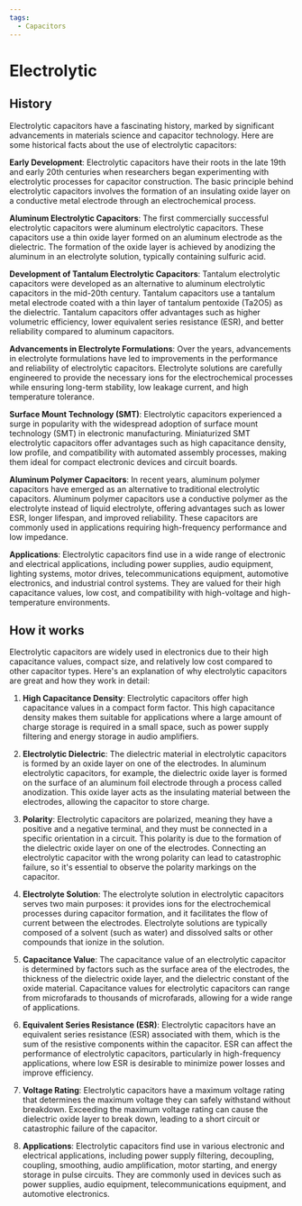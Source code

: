 ```yaml
---
tags:
  - Capacitors
---
```


# Electrolytic

## History

Electrolytic capacitors have a fascinating history, marked by significant advancements in materials science and capacitor technology. Here are some historical facts about the use of electrolytic capacitors:

**Early Development**: Electrolytic capacitors have their roots in the late 19th and early 20th centuries when researchers began experimenting with electrolytic processes for capacitor construction. The basic principle behind electrolytic capacitors involves the formation of an insulating oxide layer on a conductive metal electrode through an electrochemical process.

**Aluminum Electrolytic Capacitors**: The first commercially successful electrolytic capacitors were aluminum electrolytic capacitors. These capacitors use a thin oxide layer formed on an aluminum electrode as the dielectric. The formation of the oxide layer is achieved by anodizing the aluminum in an electrolyte solution, typically containing sulfuric acid.

**Development of Tantalum Electrolytic Capacitors**: Tantalum electrolytic capacitors were developed as an alternative to aluminum electrolytic capacitors in the mid-20th century. Tantalum capacitors use a tantalum metal electrode coated with a thin layer of tantalum pentoxide (Ta2O5) as the dielectric. Tantalum capacitors offer advantages such as higher volumetric efficiency, lower equivalent series resistance (ESR), and better reliability compared to aluminum capacitors.

**Advancements in Electrolyte Formulations**: Over the years, advancements in electrolyte formulations have led to improvements in the performance and reliability of electrolytic capacitors. Electrolyte solutions are carefully engineered to provide the necessary ions for the electrochemical processes while ensuring long-term stability, low leakage current, and high temperature tolerance.

**Surface Mount Technology (SMT)**: Electrolytic capacitors experienced a surge in popularity with the widespread adoption of surface mount technology (SMT) in electronic manufacturing. Miniaturized SMT electrolytic capacitors offer advantages such as high capacitance density, low profile, and compatibility with automated assembly processes, making them ideal for compact electronic devices and circuit boards.

**Aluminum Polymer Capacitors**: In recent years, aluminum polymer capacitors have emerged as an alternative to traditional electrolytic capacitors. Aluminum polymer capacitors use a conductive polymer as the electrolyte instead of liquid electrolyte, offering advantages such as lower ESR, longer lifespan, and improved reliability. These capacitors are commonly used in applications requiring high-frequency performance and low impedance.

**Applications**: Electrolytic capacitors find use in a wide range of electronic and electrical applications, including power supplies, audio equipment, lighting systems, motor drives, telecommunications equipment, automotive electronics, and industrial control systems. They are valued for their high capacitance values, low cost, and compatibility with high-voltage and high-temperature environments.

## How it works

Electrolytic capacitors are widely used in electronics due to their high capacitance values, compact size, and relatively low cost compared to other capacitor types. Here's an explanation of why electrolytic capacitors are great and how they work in detail:

1. **High Capacitance Density**: Electrolytic capacitors offer high capacitance values in a compact form factor. This high capacitance density makes them suitable for applications where a large amount of charge storage is required in a small space, such as power supply filtering and energy storage in audio amplifiers.

2. **Electrolytic Dielectric**: The dielectric material in electrolytic capacitors is formed by an oxide layer on one of the electrodes. In aluminum electrolytic capacitors, for example, the dielectric oxide layer is formed on the surface of an aluminum foil electrode through a process called anodization. This oxide layer acts as the insulating material between the electrodes, allowing the capacitor to store charge.

3. **Polarity**: Electrolytic capacitors are polarized, meaning they have a positive and a negative terminal, and they must be connected in a specific orientation in a circuit. This polarity is due to the formation of the dielectric oxide layer on one of the electrodes. Connecting an electrolytic capacitor with the wrong polarity can lead to catastrophic failure, so it's essential to observe the polarity markings on the capacitor.

4. **Electrolyte Solution**: The electrolyte solution in electrolytic capacitors serves two main purposes: it provides ions for the electrochemical processes during capacitor formation, and it facilitates the flow of current between the electrodes. Electrolyte solutions are typically composed of a solvent (such as water) and dissolved salts or other compounds that ionize in the solution.

5. **Capacitance Value**: The capacitance value of an electrolytic capacitor is determined by factors such as the surface area of the electrodes, the thickness of the dielectric oxide layer, and the dielectric constant of the oxide material. Capacitance values for electrolytic capacitors can range from microfarads to thousands of microfarads, allowing for a wide range of applications.

6. **Equivalent Series Resistance (ESR)**: Electrolytic capacitors have an equivalent series resistance (ESR) associated with them, which is the sum of the resistive components within the capacitor. ESR can affect the performance of electrolytic capacitors, particularly in high-frequency applications, where low ESR is desirable to minimize power losses and improve efficiency.

7. **Voltage Rating**: Electrolytic capacitors have a maximum voltage rating that determines the maximum voltage they can safely withstand without breakdown. Exceeding the maximum voltage rating can cause the dielectric oxide layer to break down, leading to a short circuit or catastrophic failure of the capacitor.

8. **Applications**: Electrolytic capacitors find use in various electronic and electrical applications, including power supply filtering, decoupling, coupling, smoothing, audio amplification, motor starting, and energy storage in pulse circuits. They are commonly used in devices such as power supplies, audio equipment, telecommunications equipment, and automotive electronics.
